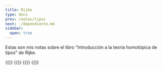 ```yaml
---
title: Rijke
type: docs
prev: /notas/tipos
next: ./dependiente.md
sidebar:
  open: true
---
```


Estas son mis notas sobre el libro "Introducción a la teoría homotópica de tipos" de 
Rijke.

{{<cards>}}
  {{<card link="dependiente" title="Teoría de tipos dependiente" icon="pencil">}}
  {{<card link="funciones-dependientes" title="funciones-dependientes" icon="pencil">}}
{{</cards>}}
